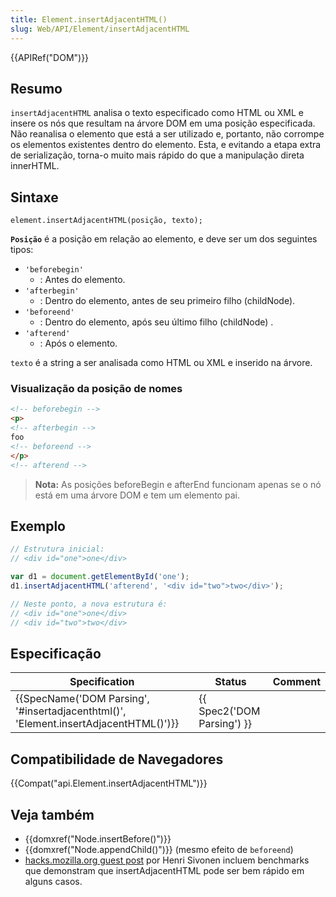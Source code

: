 ```yaml
---
title: Element.insertAdjacentHTML()
slug: Web/API/Element/insertAdjacentHTML
---
```

{{APIRef("DOM")}}

## Resumo

`insertAdjacentHTML` analisa o texto especificado como HTML ou XML e insere os nós que resultam na árvore DOM em uma posição especificada. Não reanalisa o elemento que está a ser utilizado e, portanto, não corrompe os elementos existentes dentro do elemento. Esta, e evitando a etapa extra de serialização, torna-o muito mais rápido do que a manipulação direta innerHTML.

## Sintaxe

```
element.insertAdjacentHTML(posição, texto);
```

**`Posição`** é a posição em relação ao elemento, e deve ser um dos seguintes tipos:

- `'beforebegin'`
  - : Antes do elemento.
- `'afterbegin'`
  - : Dentro do elemento, antes de seu primeiro filho (childNode).
- `'beforeend'`
  - : Dentro do elemento, após seu último filho (childNode) .
- `'afterend'`
  - : Após o elemento.

`texto` é a string a ser analisada como HTML ou XML e inserido na árvore.

### Visualização da posição de nomes

```html
<!-- beforebegin -->
<p>
<!-- afterbegin -->
foo
<!-- beforeend -->
</p>
<!-- afterend -->
```

> **Nota:** As posições beforeBegin e afterEnd funcionam apenas se o nó está em uma árvore DOM e tem um elemento pai.

## Exemplo

```js
// Estrutura inicial:
// <div id="one">one</div>

var d1 = document.getElementById('one');
d1.insertAdjacentHTML('afterend', '<div id="two">two</div>');

// Neste ponto, a nova estrutura é:
// <div id="one">one</div>
// <div id="two">two</div>
```

## Especificação

| Specification                                                                                                    | Status                               | Comment |
| ---------------------------------------------------------------------------------------------------------------- | ------------------------------------ | ------- |
| {{SpecName('DOM Parsing', '#insertadjacenthtml()', 'Element.insertAdjacentHTML()')}} | {{ Spec2('DOM Parsing') }} |         |

## Compatibilidade de Navegadores

{{Compat("api.Element.insertAdjacentHTML")}}

## Veja também

- {{domxref("Node.insertBefore()")}}
- {{domxref("Node.appendChild()")}} (mesmo efeito de `beforeend`)
- [hacks.mozilla.org guest post](http://hacks.mozilla.org/2011/11/insertadjacenthtml-enables-faster-html-snippet-injection/) por Henri Sivonen incluem benchmarks que demonstram que insertAdjacentHTML pode ser bem rápido em alguns casos.
